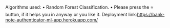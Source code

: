 Algorithms used:
• Random Forest Classification.
• Please press the ⭐ button, if it helps you in anyway or you like it.
Deployment link:https://bank-note-authenticator-ml-app.herokuapp.com/
